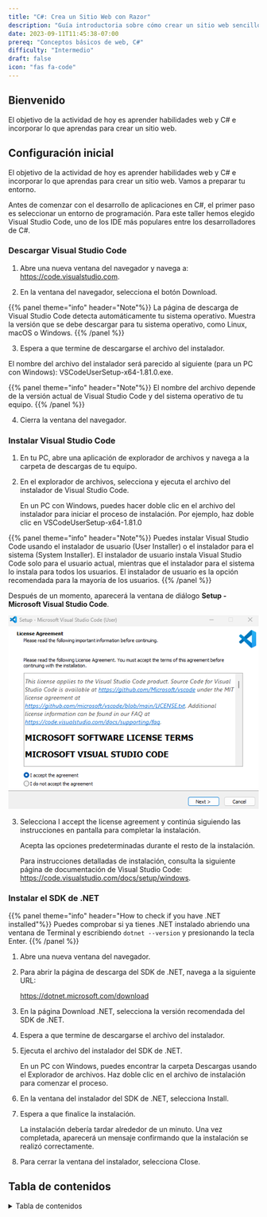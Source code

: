 ```yaml
---
title: "C#: Crea un Sitio Web con Razor"
description: "Guía introductoria sobre cómo crear un sitio web sencillo usando C#/Razor"
date: 2023-09-11T11:45:38-07:00
prereq: "Conceptos básicos de web, C#"
difficulty: "Intermedio"
draft: false
icon: "fas fa-code"
---
```


## Bienvenido

El objetivo de la actividad de hoy es aprender habilidades web y C# e incorporar lo que aprendas para crear un sitio web.

## Configuración inicial

El objetivo de la actividad de hoy es aprender habilidades web y C# e incorporar lo que aprendas para crear un sitio web. Vamos a preparar tu entorno.

Antes de comenzar con el desarrollo de aplicaciones en C#, el primer paso es seleccionar un entorno de programación. Para este taller hemos elegido Visual Studio Code, uno de los IDE más populares entre los desarrolladores de C#.

### Descargar Visual Studio Code
1. Abre una nueva ventana del navegador y navega a: <a href="https://code.visualstudio.com" target="_blank">https://code.visualstudio.com</a>.

2. En la ventana del navegador, selecciona el botón Download.

{{% panel theme="info" header="Note"%}}
La página de descarga de Visual Studio Code detecta automáticamente tu sistema operativo. Muestra la versión que se debe descargar para tu sistema operativo, como Linux, macOS o Windows.
{{% /panel %}}

3. Espera a que termine de descargarse el archivo del instalador.

El nombre del archivo del instalador será parecido al siguiente (para un PC con Windows): VSCodeUserSetup-x64-1.81.0.exe.

{{% panel theme="info" header="Note"%}}
El nombre del archivo depende de la versión actual de Visual Studio Code y del sistema operativo de tu equipo.
{{% /panel %}}

4. Cierra la ventana del navegador.

### Instalar Visual Studio Code
1. En tu PC, abre una aplicación de explorador de archivos y navega a la carpeta de descargas de tu equipo.

2. En el explorador de archivos, selecciona y ejecuta el archivo del instalador de Visual Studio Code.

    En un PC con Windows, puedes hacer doble clic en el archivo del instalador para iniciar el proceso de instalación. Por ejemplo, haz doble clic en VSCodeUserSetup-x64-1.81.0

{{% panel theme="info" header="Note"%}}
Puedes instalar Visual Studio Code usando el instalador de usuario (User Installer) o el instalador para el sistema (System Installer). El instalador de usuario instala Visual Studio Code solo para el usuario actual, mientras que el instalador para el sistema lo instala para todos los usuarios. El instalador de usuario es la opción recomendada para la mayoría de los usuarios.
{{% /panel %}}

Después de un momento, aparecerá la ventana de diálogo **Setup - Microsoft Visual Studio Code**.

<img src="media/vscodeInstaller.png" alt="Screenshot showing the Visual Studio Code Installer" />

3. Selecciona I accept the license agreement y continúa siguiendo las instrucciones en pantalla para completar la instalación.

    Acepta las opciones predeterminadas durante el resto de la instalación.

    Para instrucciones detalladas de instalación, consulta la siguiente página de documentación de Visual Studio Code: <a href="https://code.visualstudio.com/docs/setup/windows" target="_blank">https://code.visualstudio.com/docs/setup/windows</a>.

### Instalar el SDK de .NET

{{% panel theme="info" header="How to check if you have .NET installed"%}}
Puedes comprobar si ya tienes .NET instalado abriendo una ventana de Terminal y escribiendo <code>dotnet --version</code> y presionando la tecla Enter.
{{% /panel %}}

1. Abre una nueva ventana del navegador.

2. Para abrir la página de descarga del SDK de .NET, navega a la siguiente URL:

    <a href="https://dotnet.microsoft.com/download" target="_blank">https://dotnet.microsoft.com/download</a>

3. En la página Download .NET, selecciona la versión recomendada del SDK de .NET.

4. Espera a que termine de descargarse el archivo del instalador.

5. Ejecuta el archivo del instalador del SDK de .NET.

    En un PC con Windows, puedes encontrar la carpeta Descargas usando el Explorador de archivos. Haz doble clic en el archivo de instalación para comenzar el proceso.

6. En la ventana del instalador del SDK de .NET, selecciona Install.

7. Espera a que finalice la instalación.

    La instalación debería tardar alrededor de un minuto. Una vez completada, aparecerá un mensaje confirmando que la instalación se realizó correctamente.

8. Para cerrar la ventana del instalador, selecciona Close.

## Tabla de contenidos

<details close>
<summary>Tabla de contenidos</summary>
{{% children /%}}
</details>